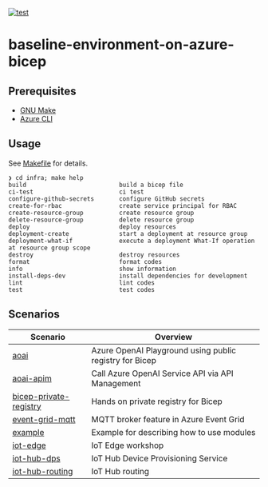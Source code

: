 [![test](https://github.com/ks6088ts-labs/baseline-environment-on-azure-bicep/actions/workflows/test.yml/badge.svg?branch=main)](https://github.com/ks6088ts-labs/baseline-environment-on-azure-bicep/actions/workflows/test.yml?query=branch%3Amain)

# baseline-environment-on-azure-bicep

## Prerequisites

- [GNU Make](https://www.gnu.org/software/make/)
- [Azure CLI](https://github.com/Azure/azure-cli#installation)

## Usage

See [Makefile](./infra/Makefile) for details.

```shell
❯ cd infra; make help
build                          build a bicep file
ci-test                        ci test
configure-github-secrets       configure GitHub secrets
create-for-rbac                create service principal for RBAC
create-resource-group          create resource group
delete-resource-group          delete resource group
deploy                         deploy resources
deployment-create              start a deployment at resource group
deployment-what-if             execute a deployment What-If operation at resource group scope
destroy                        destroy resources
format                         format codes
info                           show information
install-deps-dev               install dependencies for development
lint                           lint codes
test                           test codes
```

## Scenarios

| Scenario                                                                     | Overview                                                |
| ---------------------------------------------------------------------------- | ------------------------------------------------------- |
| [aoai](./infra/scenarios/aoai/README.md)                                     | Azure OpenAI Playground using public registry for Bicep |
| [aoai-apim](./infra/scenarios/aoai-apim/README.md)                           | Call Azure OpenAI Service API via API Management        |
| [bicep-private-registry](./infra/scenarios/bicep-private-registry/README.md) | Hands on private registry for Bicep                     |
| [event-grid-mqtt](./infra/scenarios/event-grid-mqtt/README.md)               | MQTT broker feature in Azure Event Grid                 |
| [example](./infra/scenarios/example/README.md)                               | Example for describing how to use modules               |
| [iot-edge](./infra/scenarios/iot-edge/README.md)                             | IoT Edge workshop                                       |
| [iot-hub-dps](./infra/scenarios/iot-hub-dps/README.md)                       | IoT Hub Device Provisioning Service                     |
| [iot-hub-routing](./infra/scenarios/iot-hub-routing/README.md)               | IoT Hub routing                                         |

